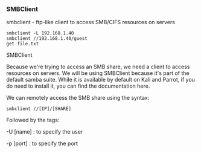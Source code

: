 ### SMBClient

smbclient - ftp-like client to access SMB/CIFS resources on servers
```
smbclient -L 192.168.1.40
smbclient //192.168.1.40/guest
get file.txt

```

SMBClient

Because we're trying to access an SMB share, we need a client to access resources on servers. We will be using SMBClient because it's part of the default samba suite. While it is available by default on Kali and Parrot, if you do need to install it, you can find the documentation here.

We can remotely access the SMB share using the syntax:

`smbclient //[IP]/[SHARE]`

Followed by the tags:

-U [name] : to specify the user

-p [port] : to specify the port